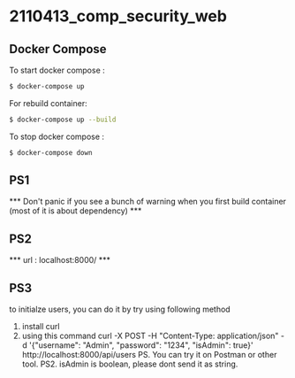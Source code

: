 # 2110413_comp_security_web

## Docker Compose

To start docker compose :

```bash
$ docker-compose up
```

For rebuild container:
```bash
$ docker-compose up --build
```

To stop docker compose :

```bash
$ docker-compose down
```

## PS1 
*** Don't panic if you see a bunch of warning when you first build container (most of it is about dependency) ***

## PS2
*** url : localhost:8000/ ***

## PS3
to initialze users, you can do it by try using following method
1.  install curl
2.  using this command
curl -X POST -H "Content-Type: application/json" -d '{"username": "Admin", "password": "1234", "isAdmin": true}' http://localhost:8000/api/users
PS. You can try it on Postman or other tool.
PS2. isAdmin is boolean, please dont send it as string.
